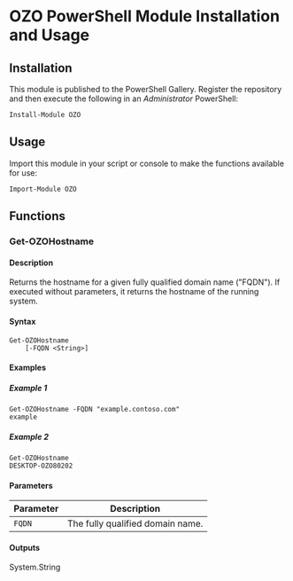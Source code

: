 # OZO PowerShell Module Installation and Usage

## Installation
This module is published to the PowerShell Gallery. Register the repository and then execute the following in an _Administrator_ PowerShell:

`Install-Module OZO`

## Usage
Import this module in your script or console to make the functions available for use:

`Import-Module OZO`

## Functions

### Get-OZOHostname

#### Description
Returns the hostname for a given fully qualified domain name ("FQDN"). If executed without parameters, it returns the hostname of the running system.

#### Syntax
```
Get-OZOHostname
    [-FQDN <String>]
```

#### Examples

##### Example 1
```
Get-OZOHostname -FQDN "example.contoso.com"
example
```

##### Example 2
```
Get-OZOHostname
DESKTOP-OZO80202
```

#### Parameters
|Parameter|Description|
|---------|-----------|
|`FQDN`|The fully qualified domain name.|

#### Outputs
System.String
